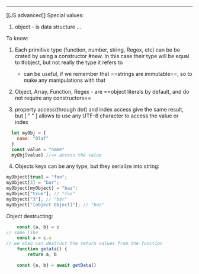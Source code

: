 ***
[[JS advanced]]
Special values:
1. object - is data structure ...


To know:
1. Each primitive type (function, number, string, Regex, etc) can be be crated by using a constructor #new. In this case their type will be equal to #object, but not really the type it refers to
	- can be useful, if we remember that ==strings are immutable==, so to make any manipulations with that 

2. Object, Array, Function, Regex - are ==object literals by default, and do not require any constructors== 
3. property access(through dot) and index access give the same result, but [ " " ] allows to use any UTF-8 character to access the value or index
```js
  let myObj = {
    name: "Olaf"
  }
  const value = "name"
  myObj[value] //=> access the value
```
4. Objects keys can be any type, but they serialize into string:
```js
myObject[true] = "foo";
myObject[3] = "bar";
myObject[myObject] = "baz";
myObject["true"]; // "foo"
myObject["3"]; // "bar"
myObject["[object Object]"]; // "baz"
```

Object destructing:
```ts 
	const {a, b} = c
// same like 
	const a = c.a 
// we also can destruct the return values from the function
	function getata() {
		return a, b

	const {a, b} = await getData()
```